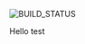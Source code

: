 ![BUILD_STATUS](https://codebuild.us-west-2.amazonaws.com/badges?uuid=eyJlbmNyeXB0ZWREYXRhIjoiQmJDODJHZWt4b2EwRFV4V1g5MUlNbHBKTG1JcmMvUE54S2phdUZDU2pjRUNOSU9YeVphdURlYXBPcG0xRjFmLzVKdXlEakdWN1Npbi9FWjRCdlNRNlVNPSIsIml2UGFyYW1ldGVyU3BlYyI6InZsLy9GRmJ0ZXRGMzd2THMiLCJtYXRlcmlhbFNldFNlcmlhbCI6MX0%3D&branch=main)


Hello test
